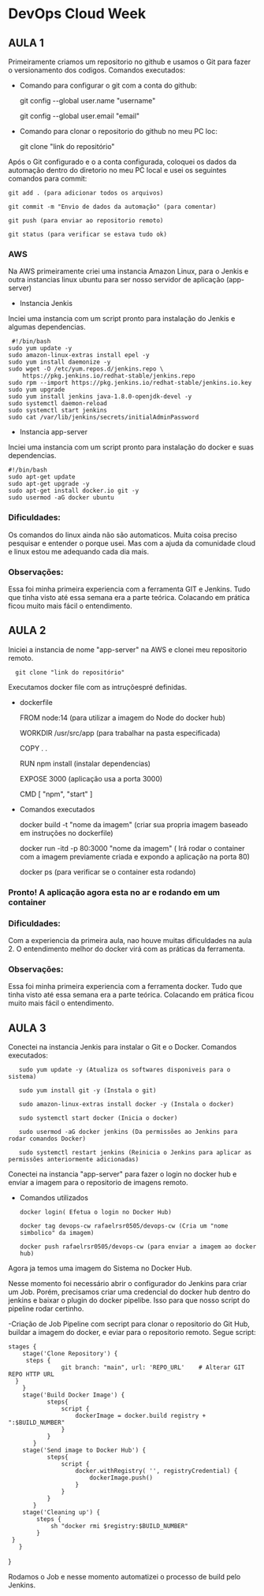 # **DevOps Cloud Week**

## **AULA 1**
Primeiramente criamos um repositorio no github e usamos o Git para fazer o versionamento dos codigos.
Comandos executados:
- Comando para configurar o git com a conta do github:
 
    git config --global user.name "username"
    
    git config --global user.email "email"
    
- Comando para clonar o repositorio do github no meu PC loc:

    git clone "link do repositório"

Após o Git configurado e o a conta configurada, coloquei os dados da automação dentro do diretorio no meu PC local e usei os seguintes comandos para commit:

    git add . (para adicionar todos os arquivos)
    
    git commit -m "Envio de dados da automação" (para comentar)
    
    git push (para enviar ao repositorio remoto)
    
    git status (para verificar se estava tudo ok)
    
### **AWS**
Na AWS primeiramente criei uma instancia  Amazon Linux, para o Jenkis e outra instancias linux ubuntu para ser nosso servidor de aplicação (app-server)

- Instancia Jenkis
    
Inciei uma instancia com um script pronto para instalação do Jenkis e algumas dependencias.

     #!/bin/bash
    sudo yum update -y
    sudo amazon-linux-extras install epel -y
    sudo yum install daemonize -y
    sudo wget -O /etc/yum.repos.d/jenkins.repo \
        https://pkg.jenkins.io/redhat-stable/jenkins.repo
    sudo rpm --import https://pkg.jenkins.io/redhat-stable/jenkins.io.key
    sudo yum upgrade
    sudo yum install jenkins java-1.8.0-openjdk-devel -y
    sudo systemctl daemon-reload
    sudo systemctl start jenkins
    sudo cat /var/lib/jenkins/secrets/initialAdminPassword
    

- Instancia app-server
    
Inciei uma instancia com um script pronto para instalação do docker e suas dependencias.

    #!/bin/bash
    sudo apt-get update
    sudo apt-get upgrade -y
    sudo apt-get install docker.io git -y
    sudo usermod -aG docker ubuntu
     
### **Dificuldades:** 
Os comandos do linux ainda não são automaticos. Muita coisa preciso pesquisar e entender o porque usei. Mas com a ajuda da comunidade cloud e linux estou me adequando cada dia mais.

### **Observações:** 
Essa foi minha primeira experiencia com a ferramenta GIT e Jenkins. Tudo que tinha visto até essa semana era a parte teórica. Colacando em prática ficou muito mais fácil o entendimento.

## **AULA 2**

Iniciei a instancia de nome "app-server" na AWS e clonei meu repositorio remoto.

      git clone "link do repositório"

Executamos docker file com as intruçõespré definidas.

 - dockerfile
 
      FROM node:14 (para utilizar a imagem do Node do docker hub)
      
      WORKDIR /usr/src/app (para trabalhar na pasta especificada)
      
      COPY . . 
      
      RUN npm install (instalar dependencias)
      
      EXPOSE 3000 (aplicação usa a porta 3000)
      
      CMD [ "npm", "start" ] 
  
  
 - Comandos executados
 
      docker build -t "nome da imagem" (criar sua propria imagem baseado em instruções no dockerfile)
      
      docker run -itd -p 80:3000 "nome da imagem" ( Irá rodar o container com a imagem previamente criada e expondo a aplicação na porta 80)
      
      docker ps (para verificar se o container esta rodando)
   
### Pronto! A aplicação agora esta no ar e rodando em um container

### **Dificuldades:** 
Com a experiencia da primeira aula, nao houve muitas dificuldades na aula 2. O entendimento melhor do docker virá com as práticas da ferramenta.

### **Observações:** 
Essa foi minha primeira experiencia com a ferramenta docker. Tudo que tinha visto até essa semana era a parte teórica. Colacando em prática ficou muito mais fácil o entendimento.


## **AULA 3**

Conectei na instancia Jenkis para instalar o Git e o Docker. Comandos executados:

       sudo yum update -y (Atualiza os softwares disponiveis para o sistema)

       sudo yum install git -y (Instala o git)

       sudo amazon-linux-extras install docker -y (Instala o docker)

       sudo systemctl start docker (Inicia o docker)

       sudo usermod -aG docker jenkins (Da permissões ao Jenkins para rodar comandos Docker)

       sudo systemctl restart jenkins (Reinicia o Jenkins para aplicar as permissões anteriormente adicionadas)
 
Conectei na instancia  "app-server" para fazer o login no docker hub e enviar a imagem para o repositorio de imagens remoto.

- Comandos utilizados

      docker login( Efetua o login no Docker Hub)

      docker tag devops-cw rafaelrsr0505/devops-cw (Cria um "nome simbolico" da imagem)

      docker push rafaelrsr0505/devops-cw (para enviar a imagem ao docker hub)

Agora ja temos uma imagem do Sistema no Docker Hub.

Nesse momento foi necessário abrir o configurador do Jenkins para criar um Job. Porém, precisamos criar uma credencial do docker hub dentro do jenkins e baixar o plugin do docker pipelibe. Isso para que nosso script do pipeline rodar certinho.

-Criação de Job Pipeline com secript para clonar o repositorio do Git Hub, buildar a imagem do docker, e eviar para o repositorio remoto. Segue script:

    stages {
        stage('Clone Repository') {
         steps {  
                   git branch: "main", url: 'REPO_URL'    # Alterar GIT REPO HTTP URL 
      }
        }
        stage('Build Docker Image') {
               steps{
                   script {
                       dockerImage = docker.build registry + ":$BUILD_NUMBER"
                   }
               }
           }
        stage('Send image to Docker Hub') {
               steps{
                   script {
                       docker.withRegistry( '', registryCredential) {
                           dockerImage.push()
                       }
                   }
               }
           }
        stage('Cleaning up') {
            steps {
                sh "docker rmi $registry:$BUILD_NUMBER"
            }
     }
       }
   }



Rodamos o Job e nesse momento automatizei o processo de build pelo Jenkins. 


